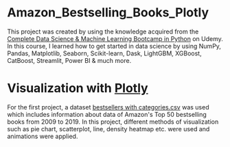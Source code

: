 # Amazon_Bestselling_Books_Plotly
This project was created by using the knowledge acquired from the [Complete Data Science & Machine Learning Bootcamp in Python](https://www.udemy.com/course/data-science-bootcamp-in-python/) on Udemy. In this course, I learned how to get started in data science by using NumPy, Pandas, Matplotlib, Seaborn, Scikit-learn, Dask, LightGBM, XGBoost, CatBoost, Streamlit, Power BI & much more.
# Visualization with [Plotly](https://plotly.com/python-api-reference/index.html)
For the first project, a dataset [bestsellers with categories.csv](https://www.kaggle.com/sootersaalu/amazon-top-50-bestselling-books-2009-2019) was used which includes information about data of Amazon's Top 50 bestselling books from 2009 to 2019. In this project, different methods of visualization such as pie chart, scatterplot, line, density heatmap etc. were used and animations were applied.
